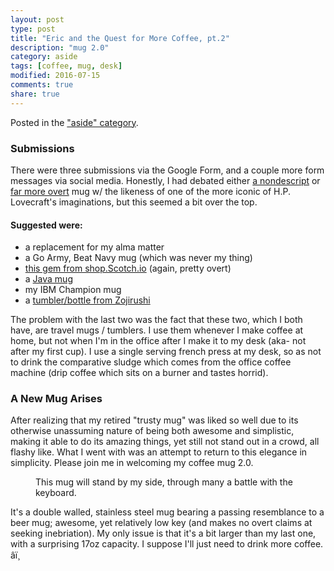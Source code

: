 ```yaml
---
layout: post
type: post
title: "Eric and the Quest for More Coffee, pt.2"
description: "mug 2.0"
category: aside
tags: [coffee, mug, desk]
modified: 2016-07-15
comments: true
share: true
---
```


Posted in the ["aside" category](/categories/#aside).

### Submissions
There were three submissions via the Google Form, and a couple more form messages via social media. Honestly, I had debated either [a nondescript](https://www.amazon.com/Creature-Cups-CRC-003-Cthulhu-Cthulhu-11oz/dp/B00GW7M7A6/) or [far more overt](https://www.amazon.com/Surreal-Entertainment-Cthulhu-Molded-Mug/dp/B014LQTF6S/) mug w/ the likeness of one of the more iconic of H.P. Lovecraft's imaginations, but this seemed a bit over the top.

#### Suggested were:

- a replacement for my alma matter
- a Go Army, Beat Navy mug (which was never my thing)
- [this gem from shop.Scotch.io](http://shop.scotch.io/collections/frontpage/products/id-rather-be-drinking-scotch-coffee-mug) (again, pretty overt)
- a [Java mug](https://www.amazon.com/CafePress-Programmers-Mug-Mega-White/dp/B00UK9RRM0/ref=sr_1_2?ie=UTF8&qid=1467905091&sr=8-2&keywords=code+coffee+mug)
- my IBM Champion mug
- a [tumbler/bottle from Zojirushi](https://www.zojirushi.com/app/category/stainless-steel-vacuum-bottles)

The problem with the last two was the fact that these two, which I both have, are travel mugs / tumblers. I use them whenever I make coffee at home, but not when I'm in the office after I make it to my desk (aka- not after my first cup). I use a single serving french press at my desk, so as not to drink the comparative sludge which comes from the office coffee machine (drip coffee which sits on a burner and tastes horrid).

### A New Mug Arises
After realizing that my retired "trusty mug" was liked so well due to its otherwise unassuming nature of being both awesome and simplistic, making it able to do its amazing things, yet still not stand out in a crowd, all flashy like. What I went with was an attempt to return to this elegance in simplicity. Please join me in welcoming my coffee mug 2.0.

<figure class="center">
  <amp-img src="/assets/images/post_images/Mug_2-0.jpg"
  alt="This mug will stand by my side, through many a battle with the keyboard."
  height="480" width="480"
  layout="responsive"></amp-img>
 <figcaption>This mug will stand by my side, through many a battle with the keyboard.</figcaption>
</figure>

It's a double walled, stainless steel mug bearing a passing resemblance to a beer mug; awesome, yet relatively low key (and makes no overt claims at seeking inebriation). My only issue is that it's a bit larger than my last one, with a surprising 17oz capacity. I suppose I'll just need to drink more coffee. âï¸
